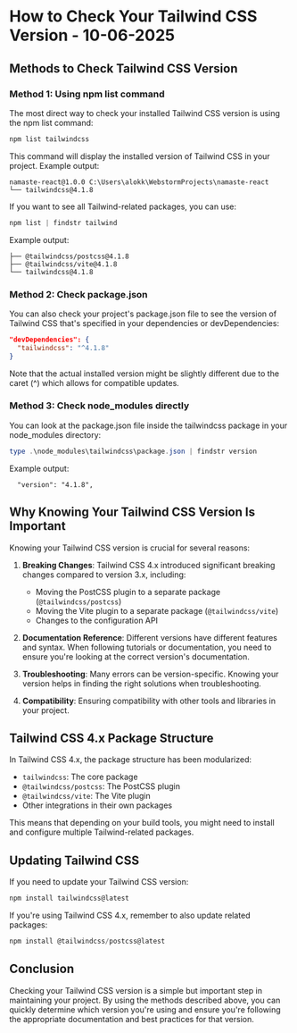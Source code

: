 # How to Check Your Tailwind CSS Version - 10-06-2025

## Methods to Check Tailwind CSS Version

### Method 1: Using npm list command

The most direct way to check your installed Tailwind CSS version is using the npm list command:

```powershell
npm list tailwindcss
```

This command will display the installed version of Tailwind CSS in your project. Example output:

```
namaste-react@1.0.0 C:\Users\alokk\WebstormProjects\namaste-react
└── tailwindcss@4.1.8
```

If you want to see all Tailwind-related packages, you can use:

```powershell
npm list | findstr tailwind
```

Example output:

```
├── @tailwindcss/postcss@4.1.8
├── @tailwindcss/vite@4.1.8
└── tailwindcss@4.1.8
```

### Method 2: Check package.json

You can also check your project's package.json file to see the version of Tailwind CSS that's specified in your dependencies or devDependencies:

```json
"devDependencies": {
  "tailwindcss": "^4.1.8"
}
```

Note that the actual installed version might be slightly different due to the caret (^) which allows for compatible updates.

### Method 3: Check node_modules directly

You can look at the package.json file inside the tailwindcss package in your node_modules directory:

```powershell
type .\node_modules\tailwindcss\package.json | findstr version
```

Example output:

```
  "version": "4.1.8",
```

## Why Knowing Your Tailwind CSS Version Is Important

Knowing your Tailwind CSS version is crucial for several reasons:

1. **Breaking Changes**: Tailwind CSS 4.x introduced significant breaking changes compared to version 3.x, including:
   - Moving the PostCSS plugin to a separate package (`@tailwindcss/postcss`)
   - Moving the Vite plugin to a separate package (`@tailwindcss/vite`)
   - Changes to the configuration API

2. **Documentation Reference**: Different versions have different features and syntax. When following tutorials or documentation, you need to ensure you're looking at the correct version's documentation.

3. **Troubleshooting**: Many errors can be version-specific. Knowing your version helps in finding the right solutions when troubleshooting.

4. **Compatibility**: Ensuring compatibility with other tools and libraries in your project.

## Tailwind CSS 4.x Package Structure

In Tailwind CSS 4.x, the package structure has been modularized:

- `tailwindcss`: The core package
- `@tailwindcss/postcss`: The PostCSS plugin
- `@tailwindcss/vite`: The Vite plugin
- Other integrations in their own packages

This means that depending on your build tools, you might need to install and configure multiple Tailwind-related packages.

## Updating Tailwind CSS

If you need to update your Tailwind CSS version:

```powershell
npm install tailwindcss@latest
```

If you're using Tailwind CSS 4.x, remember to also update related packages:

```powershell
npm install @tailwindcss/postcss@latest
```

## Conclusion

Checking your Tailwind CSS version is a simple but important step in maintaining your project. By using the methods described above, you can quickly determine which version you're using and ensure you're following the appropriate documentation and best practices for that version.